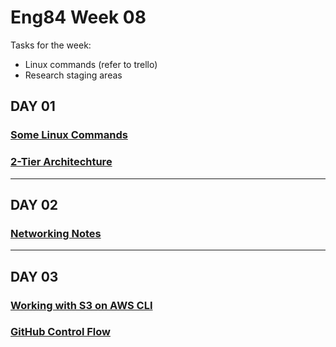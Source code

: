 # Eng84 Week 08
Tasks for the week:
- Linux commands (refer to trello)
- Research staging areas


## DAY 01
### [Some Linux Commands](./day_01/linux_commands.md)
### [2-Tier Architechture](./day_01/2tier_architechture_aws.md)
---
## DAY 02
### [Networking Notes](./day_02/networking_info.md)
---
## DAY 03
### [Working with S3 on AWS CLI](./day_03/s3.md)
### [GitHub Control Flow](./day_03/git_and_github.md)